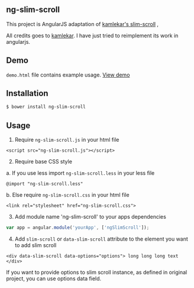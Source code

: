 ## ng-slim-scroll

This project is AngularJS adaptation of [kamlekar's slim-scroll](https://github.com/venkateshwar/slim-scroll/) ,

All credits goes to [kamlekar](https://github.com/kamlekar). I have just tried to reimplement its work in angularjs.

## Demo

`demo.html` file contains example usage. [View demo](https://rawgit.com/ytlabs/ng-slim-scroll/master/index.html)

## Installation

```bash
$ bower install ng-slim-scroll
```

## Usage

1. Require `ng-slim-scroll.js` in your html file

  ```<script src="ng-slim-scroll.js"></script>```

2. Require base CSS style

  a. If you use less import `ng-slim-scroll.less` in your less file

  ```@import "ng-slim-scroll.less"```

  b. Else require `ng-slim-scroll.css` in your html file

  ```<link rel="stylesheet" href="ng-slim-scroll.css">```

3. Add module name 'ng-slim-scroll' to your apps dependencies

  ```js
  var app = angular.module('yourApp', ['ngSlimScroll']);
  ```

4. Add `slim-scroll` or `data-slim-scroll` attribute to the element you want to add slim scroll

  ```<div data-slim-scroll data-options="options"> long long long text </div>```

If you want to provide options to slim scroll instance, as defined in original project, you can use options data field.
